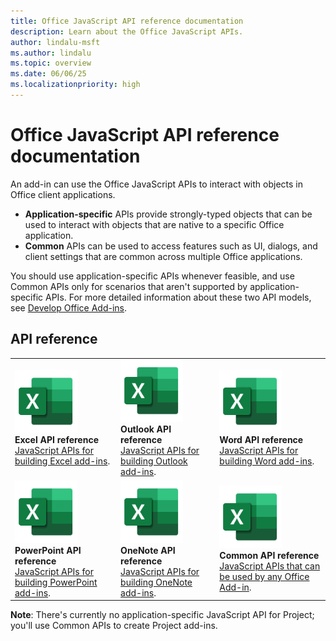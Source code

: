```yaml
---
title: Office JavaScript API reference documentation
description: Learn about the Office JavaScript APIs.
author: lindalu-msft
ms.author: lindalu
ms.topic: overview
ms.date: 06/06/25
ms.localizationpriority: high
---
```


# Office JavaScript API reference documentation

An add-in can use the Office JavaScript APIs to interact with objects in Office client applications.

- **Application-specific** APIs provide strongly-typed objects that can be used to interact with objects that are native to a specific Office application.
- **Common** APIs can be used to access features such as UI, dialogs, and client settings that are common across multiple Office applications.

You should use application-specific APIs whenever feasible, and use Common APIs only for scenarios that aren't supported by application-specific APIs. For more detailed information about these two API models, see [Develop Office Add-ins](../develop/develop-overview.md#api-models).

## API reference

|                           |                      |           |
| :------------------------ | -------------------- | ----------------|
| <img src="../images/index/logo-excel.svg" width="100"> </br>**Excel API reference**</br>[JavaScript APIs for building Excel add-ins](/javascript/api/excel).  | <img src="../images/index/logo-excel.svg" width="100"> </br>**Outlook API reference**</br>[JavaScript APIs for building Outlook add-ins](/javascript/api/outlook). | <img src="../images/index/logo-excel.svg" width="100"> </br>**Word API reference**</br>[JavaScript APIs for building Word add-ins](/javascript/api/word). |
| <img src="../images/index/logo-excel.svg" width="100"> </br>**PowerPoint API reference**</br>[JavaScript APIs for building PowerPoint add-ins](/javascript/api/powerpoint).  | <img src="../images/index/logo-excel.svg" width="100"> </br>**OneNote API reference**</br>[JavaScript APIs for building OneNote add-ins](/javascript/api/onenote). | <img src="../images/index/logo-excel.svg" width="100"> </br>**Common API reference**</br>[JavaScript APIs that can be used by any Office Add-in](/javascript/api/office). |

**Note**: There's currently no application-specific JavaScript API for Project; you'll use Common APIs to create Project add-ins.
